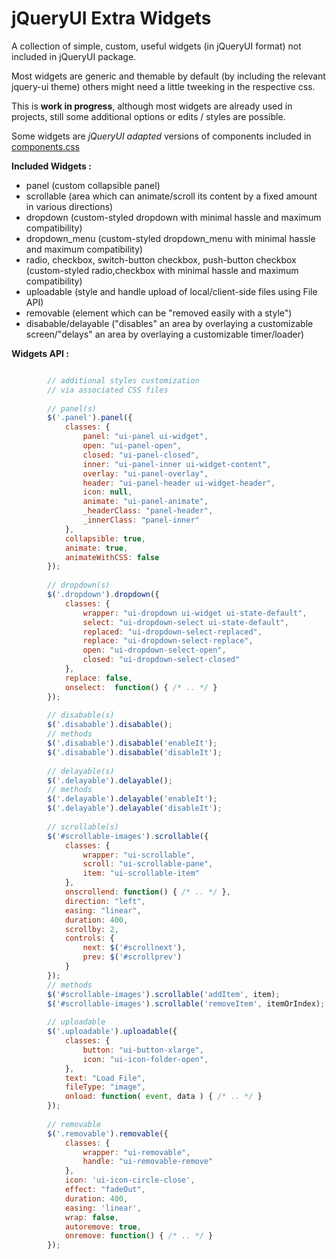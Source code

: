 jQueryUI Extra Widgets
======================

A collection of simple, custom, useful widgets (in jQueryUI format) not included in jQueryUI package.

Most widgets are generic and themable by default (by including the relevant jquery-ui theme)
others might need a little tweeking in the respective css.

This is **work in progress**, although most widgets are already used in projects,
still some additional options or edits / styles are possible.


Some widgets are *jQueryUI adapted* versions of components 
included in [components.css](https://github.com/foo123/components.css)


**Included Widgets :**

* panel    (custom collapsible panel)
* scrollable  (area which can animate/scroll its content by a fixed amount in various directions)
* dropdown  (custom-styled dropdown with minimal hassle and maximum compatibility)
* dropdown_menu  (custom-styled dropdown_menu with minimal hassle and maximum compatibility)
* radio, checkbox, switch-button checkbox, push-button checkbox  (custom-styled radio,checkbox with minimal hassle and maximum compatibility)
* uploadable  (style and handle upload of local/client-side files using File API)
* removable  (element which can be "removed easily with a style")
* disabable/delayable  ("disables" an area by overlaying a customizable screen/"delays" an area by overlaying a customizable timer/loader)


**Widgets API :**

```javascript

        // additional styles customization
        // via associated CSS files
        
        // panel(s)
        $('.panel').panel({
            classes: {
                panel: "ui-panel ui-widget",
                open: "ui-panel-open",
                closed: "ui-panel-closed",
                inner: "ui-panel-inner ui-widget-content",
                overlay: "ui-panel-overlay",
                header: "ui-panel-header ui-widget-header",
                icon: null,
                animate: "ui-panel-animate",
                _headerClass: "panel-header",
                _innerClass: "panel-inner"
            },
            collapsible: true,
            animate: true,
            animateWithCSS: false
        });
        
        // dropdown(s)
        $('.dropdown').dropdown({
            classes: {
                wrapper: "ui-dropdown ui-widget ui-state-default",
                select: "ui-dropdown-select ui-state-default",
                replaced: "ui-dropdown-select-replaced",
                replace: "ui-dropdown-select-replace",
                open: "ui-dropdown-select-open",
                closed: "ui-dropdown-select-closed"
            },
            replace: false,
            onselect:  function() { /* .. */ }
        });
        
        // disabable(s)
        $('.disabable').disabable();
        // methods
        $('.disabable').disabable('enableIt');
        $('.disabable').disabable('disableIt');
        
        // delayable(s)
        $('.delayable').delayable();
        // methods
        $('.delayable').delayable('enableIt');
        $('.delayable').delayable('disableIt');
        
        // scrollable(s)
        $('#scrollable-images').scrollable({
            classes: {
                wrapper: "ui-scrollable",
                scroll: "ui-scrollable-pane",
                item: "ui-scrollable-item"
            },
            onscrollend: function() { /* .. */ },
            direction: "left",
            easing: "linear",
            duration: 400,
            scrollby: 2,
            controls: {
                next: $('#scrollnext'),
                prev: $('#scrollprev')
            }
        });
        // methods
        $('#scrollable-images').scrollable('addItem', item);
        $('#scrollable-images').scrollable('removeItem', itemOrIndex);
        
        // uploadable
        $('.uploadable').uploadable({
            classes: {
                button: "ui-button-xlarge",
                icon: "ui-icon-folder-open",
            },
            text: "Load File",
            fileType: "image",
            onload: function( event, data ) { /* .. */ }
        });
        
        // removable
        $('.removable').removable({
            classes: {
                wrapper: "ui-removable",
                handle: "ui-removable-remove"
            },
            icon: 'ui-icon-circle-close',
            effect: "fadeOut",
            duration: 400,
            easing: 'linear',
            wrap: false,
            autoremove: true,
            onremove: function() { /* .. */ }
        });

```